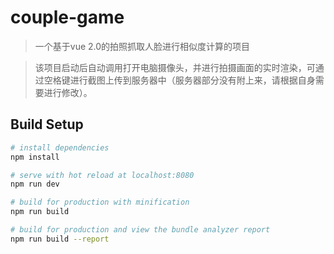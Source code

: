 # couple-game

> 一个基于vue 2.0的拍照抓取人脸进行相似度计算的项目

> 该项目启动后自动调用打开电脑摄像头，并进行拍摄画面的实时渲染，可通过空格键进行截图上传到服务器中（服务器部分没有附上来，请根据自身需要进行修改）。

## Build Setup

``` bash
# install dependencies
npm install

# serve with hot reload at localhost:8080
npm run dev

# build for production with minification
npm run build

# build for production and view the bundle analyzer report
npm run build --report
```


